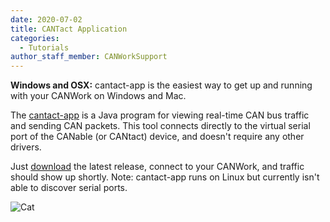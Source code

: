 ```yaml
---
date: 2020-07-02
title: CANTact Application
categories:
  - Tutorials
author_staff_member: CANWorkSupport
---
```

**Windows and OSX:** cantact-app is the easiest way to get up and running with your CANWork on Windows and Mac.
 
The [cantact-app](https://github.com/linklayer/cantact-app) is a Java program for viewing real-time CAN bus traffic and sending CAN packets. This tool connects directly to the virtual serial port of the CANable (or CANtact) device, and doesn't require any other drivers. 

Just [download](https://github.com/linklayer/cantact-app/releases/download/v0.3.0-alpha/cantact-v0.3.0-alpha.zip) the latest release, connect to your CANWork, and traffic should show up shortly.
Note: cantact-app runs on Linux but currently isn't able to discover serial ports.


![Cat](https://source.unsplash.com/random/1500x1146)


